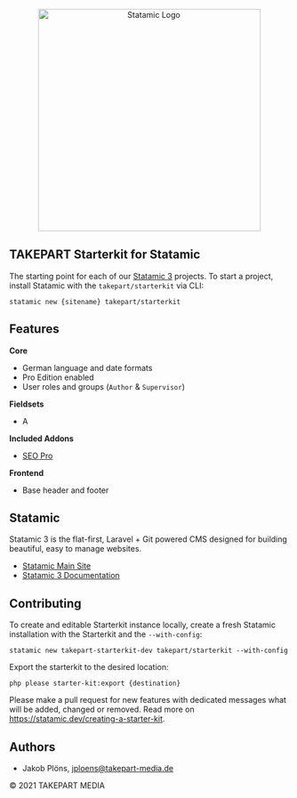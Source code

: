 <p align="center"><img src="https://statamic.com/assets/branding/Statamic-Logo+Wordmark-Rad.svg" width="400" alt="Statamic Logo" /></p>

## TAKEPART Starterkit for Statamic

The starting point for each of our [Statamic 3](https://statamic.com/) projects. To start a project, install Statamic with the `takepart/starterkit` via CLI:

```
statamic new {sitename} takepart/starterkit
```

## Features

**Core**
- German language and date formats
- Pro Edition enabled
- User roles and groups (`Author` & `Supervisor`)

**Fieldsets**
- A

**Included Addons**
- [SEO Pro](https://statamic.com/addons/statamic/seo-pro/docs)

**Frontend**
- Base header and footer

## Statamic

Statamic 3 is the flat-first, Laravel + Git powered CMS designed for building beautiful, easy to manage websites.

- [Statamic Main Site](https://statamic.com)
- [Statamic 3 Documentation](https://statamic.dev/)

## Contributing

To create and editable Starterkit instance locally, create a fresh Statamic installation with the Starterkit and the `--with-config`:

```
statamic new takepart-starterkit-dev takepart/starterkit --with-config
```

Export the starterkit to the desired location:

```
php please starter-kit:export {destination}
```

Please make a pull request for new features with dedicated messages what will be added, changed or removed.
Read more on <https://statamic.dev/creating-a-starter-kit>.

## Authors

- Jakob Plöns, <jploens@takepart-media.de>

© 2021 TAKEPART MEDIA
